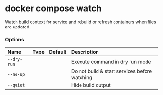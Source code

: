 # docker compose watch

<!---MARKER_GEN_START-->
Watch build context for service and rebuild or refresh containers when files are updated.

### Options

| Name        | Type | Default | Description                                   |
|:------------|:-----|:--------|:----------------------------------------------|
| `--dry-run` |      |         | Execute command in dry run mode               |
| `--no-up`   |      |         | Do not build & start services before watching |
| `--quiet`   |      |         | Hide build output                             |


<!---MARKER_GEN_END-->

